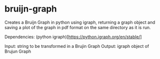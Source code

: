 # bruijn-graph
Creates a Bruijn Graph in python using igraph, returning a graph object and saving a plot of the graph in pdf format on the same directory as it is run.

Dependencies: (python igraph)[https://python.igraph.org/en/stable/]

Input: string to be transformed in a Brujin Graph
Output: igraph object of Brujun Graph 
